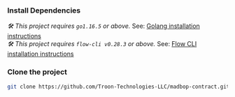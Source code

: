### Install Dependencies

_🛠 This project requires `go1.16.5` or above._ See: [Golang installation instructions](https://golang.org/doc/install) <br/>
_🛠 This project requires `flow-cli v0.28.3` or above._ See: [Flow CLI installation instructions](https://docs.onflow.org/flow-cli)

### Clone the project

```sh
git clone https://github.com/Troon-Technologies-LLC/madbop-contract.git
```
